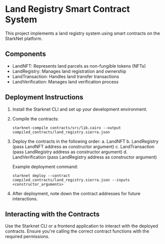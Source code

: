 # Land Registry Smart Contract System

This project implements a land registry system using smart contracts on the StarkNet platform.

## Components

- LandNFT: Represents land parcels as non-fungible tokens (NFTs)
- LandRegistry: Manages land registration and ownership
- LandTransaction: Handles land transfer transactions
- LandVerification: Manages land verification process

## Deployment Instructions

1. Install the Starknet CLI and set up your development environment.
2. Compile the contracts:
   ```
   starknet-compile contracts/src/lib.cairo --output compiled_contracts/land_registry.sierra.json
   ```
3. Deploy the contracts in the following order:
   a. LandNFT
   b. LandRegistry (pass LandNFT address as constructor argument)
   c. LandTransaction (pass LandRegistry address as constructor argument)
   d. LandVerification (pass LandRegistry address as constructor argument)

   Example deployment command:
   ```
   starknet deploy --contract compiled_contracts/land_registry.sierra.json --inputs <constructor_arguments>
   ```
4. After deployment, note down the contract addresses for future interactions.

## Interacting with the Contracts

Use the Starknet CLI or a frontend application to interact with the deployed contracts. Ensure you're calling the correct contract functions with the required permissions.
